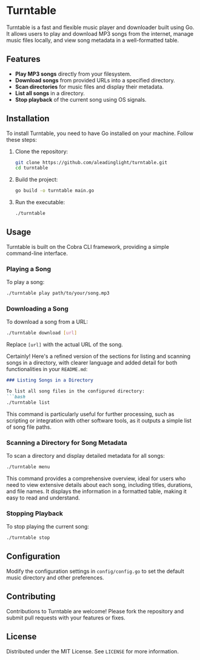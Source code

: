 # Turntable

Turntable is a fast and flexible music player and downloader built using Go. It allows users to play and download MP3 songs from the internet, manage music files locally, and view song metadata in a well-formatted table.

## Features

- **Play MP3 songs** directly from your filesystem.
- **Download songs** from provided URLs into a specified directory.
- **Scan directories** for music files and display their metadata.
- **List all songs** in a directory.
- **Stop playback** of the current song using OS signals.

## Installation

To install Turntable, you need to have Go installed on your machine. Follow these steps:

1. Clone the repository:
   ```bash
   git clone https://github.com/aleadinglight/turntable.git
   cd turntable
   ```

2. Build the project:
   ```bash
   go build -o turntable main.go
   ```

3. Run the executable:
   ```bash
   ./turntable
   ```

## Usage

Turntable is built on the Cobra CLI framework, providing a simple command-line interface.

### Playing a Song

To play a song:
```bash
./turntable play path/to/your/song.mp3
```

### Downloading a Song

To download a song from a URL:
```bash
./turntable download [url]
```
Replace `[url]` with the actual URL of the song.

Certainly! Here's a refined version of the sections for listing and scanning songs in a directory, with clearer language and added detail for both functionalities in your `README.md`:

```markdown
### Listing Songs in a Directory

To list all song files in the configured directory:
```bash
./turntable list
```
This command is particularly useful for further processing, such as scripting or integration with other software tools, as it outputs a simple list of song file paths.

### Scanning a Directory for Song Metadata

To scan a directory and display detailed metadata for all songs:
```bash
./turntable menu
```
This command provides a comprehensive overview, ideal for users who need to view extensive details about each song, including titles, durations, and file names. It displays the information in a formatted table, making it easy to read and understand.

### Stopping Playback

To stop playing the current song:
```bash
./turntable stop
```

## Configuration

Modify the configuration settings in `config/config.go` to set the default music directory and other preferences.

## Contributing

Contributions to Turntable are welcome! Please fork the repository and submit pull requests with your features or fixes.

## License

Distributed under the MIT License. See `LICENSE` for more information.
